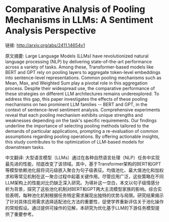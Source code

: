 # Comparative Analysis of Pooling Mechanisms in LLMs: A Sentiment Analysis Perspective

链接: http://arxiv.org/abs/2411.14654v1

原文摘要:
Large Language Models (LLMs) have revolutionized natural language processing
(NLP) by delivering state-of-the-art performance across a variety of tasks.
Among these, Transformer-based models like BERT and GPT rely on pooling layers
to aggregate token-level embeddings into sentence-level representations. Common
pooling mechanisms such as Mean, Max, and Weighted Sum play a pivotal role in
this aggregation process. Despite their widespread use, the comparative
performance of these strategies on different LLM architectures remains
underexplored. To address this gap, this paper investigates the effects of
these pooling mechanisms on two prominent LLM families -- BERT and GPT, in the
context of sentence-level sentiment analysis. Comprehensive experiments reveal
that each pooling mechanism exhibits unique strengths and weaknesses depending
on the task's specific requirements. Our findings underline the importance of
selecting pooling methods tailored to the demands of particular applications,
prompting a re-evaluation of common assumptions regarding pooling operations.
By offering actionable insights, this study contributes to the optimization of
LLM-based models for downstream tasks.

中文翻译:
大型语言模型（LLMs）通过在各种自然语言处理（NLP）任务中实现最先进的性能，彻底改变了该领域。其中，基于Transformer架构的BERT和GPT等模型依赖池化层将词元级嵌入聚合为句子级表征。均值池化、最大值池化和加权求和等常见机制在这一聚合过程中起着关键作用。尽管应用广泛，这些策略在不同LLM架构上的性能对比仍缺乏深入研究。为填补这一空白，本文以句子级情感分析为背景，探究了这些池化机制对BERT和GPT两大主流模型家族的影响。综合实验表明，每种池化机制根据任务特定需求展现出独特的优势与局限。研究结果揭示了针对具体应用需求选择适配池化方法的重要性，促使学界重新评估关于池化操作的常规假设。通过提供可操作的见解，本研究为优化基于LLM的下游任务模型提供了重要参考。
